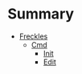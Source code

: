 # Summary

- [Freckles](./freckles.md)
  - [Cmd](./freckles/cmd.md)
    - [Init](./freckles/cmd/init.md)
    - [Edit](./freckles/cmd/edit.md)
